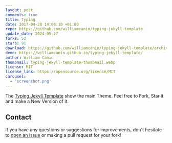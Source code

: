 ```yaml
---
layout: post
comments: true
title: Typing
date: 2017-04-20 14:08:10 +01:00
repo: https://github.com/williamcanin/typing-jekyll-template
update_date: 2024-05-27
forks: 52
stars: 91
download: https://github.com/williamcanin/typing-jekyll-template/archive/master.zip
demo: https://williamcanin.github.io/typing-jekyll-template/
author: William Canin
thumbnail: typing-jekyll-template-thumbnail.webp
license: MIT
license_link: https://opensource.org/license/MIT
carousel:
  - 'screenshot.png'
---
```


The [Typing Jekyll Template](https://github.com/williamcanin/typing-jekyll-template/) show the main Theme. Feel free to Fork, Star it and make a New Version of it.

## Contact

If you have any questions or suggestions for improvements, don't hesitate to [open an issue](https://github.com/williamcanin/typing-jekyll-template/issues) or making a pull request for your fork!
